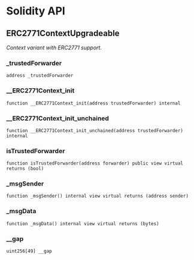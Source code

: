 # Solidity API

## ERC2771ContextUpgradeable

_Context variant with ERC2771 support._

### _trustedForwarder

```solidity
address _trustedForwarder
```

### __ERC2771Context_init

```solidity
function __ERC2771Context_init(address trustedForwarder) internal
```

### __ERC2771Context_init_unchained

```solidity
function __ERC2771Context_init_unchained(address trustedForwarder) internal
```

### isTrustedForwarder

```solidity
function isTrustedForwarder(address forwarder) public view virtual returns (bool)
```

### _msgSender

```solidity
function _msgSender() internal view virtual returns (address sender)
```

### _msgData

```solidity
function _msgData() internal view virtual returns (bytes)
```

### __gap

```solidity
uint256[49] __gap
```

